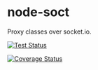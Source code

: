 # node-soct
Proxy classes over socket.io.


[![Test Status](https://travis-ci.org/jhenson29/node-soct.svg?branch=master)](https://coveralls.io/github/jhenson29/node-soct?branch=master)

[![Coverage Status](https://coveralls.io/repos/github/jhenson29/node-soct/badge.svg?branch=master)](https://coveralls.io/github/jhenson29/node-soct?branch=master)